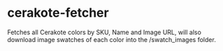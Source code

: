 # cerakote-fetcher
Fetches all Cerakote colors by SKU, Name and Image URL, will also download image swatches of each color into the /swatch_images folder.
